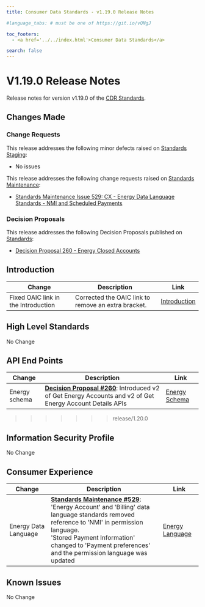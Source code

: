 ```yaml
---
title: Consumer Data Standards - v1.19.0 Release Notes

#language_tabs: # must be one of https://git.io/vQNgJ

toc_footers:
  - <a href='../../index.html'>Consumer Data Standards</a>

search: false
---
```


# V1.19.0 Release Notes
Release notes for version v1.19.0 of the [CDR Standards](../../index.html).

## Changes Made
### Change Requests

This release addresses the following minor defects raised on [Standards Staging](https://github.com/ConsumerDataStandardsAustralia/standards-staging/issues):

- No issues


This release addresses the following change requests raised on [Standards Maintenance](https://github.com/ConsumerDataStandardsAustralia/standards-maintenance/issues):

- [Standards Maintenance Issue 529: CX - Energy Data Language Standards - NMI and Scheduled Payments](https://github.com/ConsumerDataStandardsAustralia/standards-maintenance/issues/529)


### Decision Proposals

This release addresses the following Decision Proposals published on [Standards](https://github.com/ConsumerDataStandardsAustralia/standards/issues):

- [Decision Proposal 260 - Energy Closed Accounts](https://github.com/ConsumerDataStandardsAustralia/standards/issues/260)

## Introduction

|Change|Description|Link|
|------|-----------|----|
| Fixed OAIC link in the Introduction | Corrected the OAIC link to remove an extra bracket. | [Introduction](../../#introduction) |

## High Level Standards

No Change


## API End Points

|Change|Description|Link|
|------|-----------|----|
| Energy schema | [**Decision Proposal #260**](https://github.com/ConsumerDataStandardsAustralia/standards/issues/260): Introduced v2 of Get Energy Accounts and v2 of Get Energy Account Details APIs | [Energy Schema](../../#energy-apis) |
>>>>>>> release/1.20.0


## Information Security Profile

No Change


## Consumer Experience

|Change|Description|Link|
|------|-----------|----|
| Energy Data Language | [**Standards Maintenance #529**](https://github.com/ConsumerDataStandardsAustralia/standards-maintenance/issues/529): 'Energy Account' and 'Billing' data language standards removed reference to 'NMI' in permission language.<br>'Stored Payment Information' changed to 'Payment preferences' and the permission language was updated | [Energy Language](../../#energy-language) |


## Known Issues

No Change
